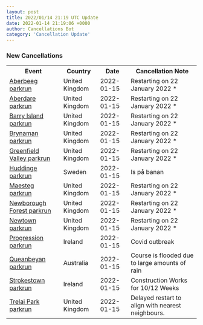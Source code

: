 ```yaml
---
layout: post
title: 2022/01/14 21:19 UTC Update
date: 2022-01-14 21:19:06 +0000
author: Cancellations Bot
category: 'Cancellation Update'
---
```


<h3>New Cancellations</h3>
<div class='hscrollable'>
<table style='width: 100%'>
    <tr>
        <th>Event</th>
        <th>Country</th>
        <th>Date</th>
        <th>Cancellation Note</th>
    </tr>
    <tr>
        <td><a href="https://www.parkrun.org.uk/aberbeeg">Aberbeeg parkrun</a></td>
        <td>United Kingdom</td>
        <td>2022-01-15</td>
        <td>Restarting on 22 January 2022 *</td>
    </tr>
    <tr>
        <td><a href="https://www.parkrun.org.uk/aberdare">Aberdare parkrun</a></td>
        <td>United Kingdom</td>
        <td>2022-01-15</td>
        <td>Restarting on 22 January 2022 *</td>
    </tr>
    <tr>
        <td><a href="https://www.parkrun.org.uk/barryisland">Barry Island parkrun</a></td>
        <td>United Kingdom</td>
        <td>2022-01-15</td>
        <td>Restarting on 22 January 2022 *</td>
    </tr>
    <tr>
        <td><a href="https://www.parkrun.org.uk/brynaman">Brynaman parkrun</a></td>
        <td>United Kingdom</td>
        <td>2022-01-15</td>
        <td>Restarting on 22 January 2022 *</td>
    </tr>
    <tr>
        <td><a href="https://www.parkrun.org.uk/greenfieldvalley">Greenfield Valley parkrun</a></td>
        <td>United Kingdom</td>
        <td>2022-01-15</td>
        <td>Restarting on 22 January 2022 *</td>
    </tr>
    <tr>
        <td><a href="https://www.parkrun.se/huddinge">Huddinge parkrun</a></td>
        <td>Sweden</td>
        <td>2022-01-15</td>
        <td>Is på banan</td>
    </tr>
    <tr>
        <td><a href="https://www.parkrun.org.uk/maesteg">Maesteg parkrun</a></td>
        <td>United Kingdom</td>
        <td>2022-01-15</td>
        <td>Restarting on 22 January 2022 *</td>
    </tr>
    <tr>
        <td><a href="https://www.parkrun.org.uk/newboroughforest">Newborough Forest parkrun</a></td>
        <td>United Kingdom</td>
        <td>2022-01-15</td>
        <td>Restarting on 22 January 2022 *</td>
    </tr>
    <tr>
        <td><a href="https://www.parkrun.org.uk/newtown">Newtown parkrun</a></td>
        <td>United Kingdom</td>
        <td>2022-01-15</td>
        <td>Restarting on 22 January 2022 *</td>
    </tr>
    <tr>
        <td><a href="">Progression parkrun</a></td>
        <td>Ireland</td>
        <td>2022-01-15</td>
        <td>Covid outbreak</td>
    </tr>
    <tr>
        <td><a href="https://www.parkrun.com.au/queanbeyan">Queanbeyan parkrun</a></td>
        <td>Australia</td>
        <td>2022-01-15</td>
        <td>Course is flooded due to large amounts of rain</td>
    </tr>
    <tr>
        <td><a href="https://www.parkrun.ie/strokestown">Strokestown parkrun</a></td>
        <td>Ireland</td>
        <td>2022-01-15</td>
        <td>Construction Works for 10/12 Weeks</td>
    </tr>
    <tr>
        <td><a href="https://www.parkrun.org.uk/trelaipark">Trelai Park parkrun</a></td>
        <td>United Kingdom</td>
        <td>2022-01-15</td>
        <td>Delayed restart to align with nearest neighbours.</td>
    </tr>
</table>
</div>
